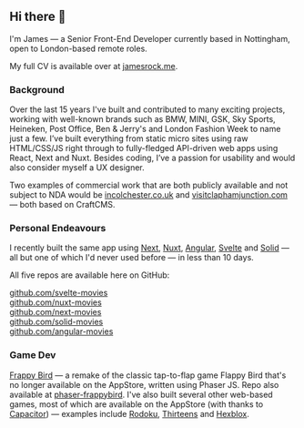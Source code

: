 ## Hi there 👋

I'm James — a Senior Front-End Developer currently based in Nottingham, open to London-based remote roles.

My full CV is available over at [jamesrock.me](jamesrock.me). 

### Background

Over the last 15 years I've built and contributed to many exciting projects, working with well-known brands such as BMW, MINI, GSK, Sky Sports, Heineken, Post Office, Ben & Jerry's and London Fashion Week to name just a few. I’ve built everything from static micro sites using raw HTML/CSS/JS right through to fully-fledged API-driven web apps using React, Next and Nuxt. Besides coding, I’ve a passion for usability and would also consider myself a UX designer. 

Two examples of commercial work that are both publicly available and not subject to NDA would be [incolchester.co.uk](https://incolchester.co.uk) and [visitclaphamjunction.com](https://visitclaphamjunction.com) — both based on CraftCMS.

### Personal Endeavours

I recently built the same app using [Next](https://nextjs.org), [Nuxt](https://nuxt.com), [Angular](https://angular.dev), [Svelte](https://svelte.dev) and [Solid](https://docs.solidjs.com) — all but one of which I'd never used before — in less than 10 days. 

All five repos are available here on GitHub:

[github.com/svelte-movies](https://github.com/jamesrock/svelte-movies)  
[github.com/nuxt-movies](https://github.com/jamesrock/nuxt-movies)  
[github.com/next-movies](https://github.com/jamesrock/nextjs-movies)  
[github.com/solid-movies](https://github.com/jamesrock/solid-movies)  
[github.com/angular-movies](https://github.com/jamesrock/angular-movies)  

### Game Dev

[Frappy Bird](https://frappybird.com) — a remake of the classic tap-to-flap game Flappy Bird that's no longer available on the AppStore, written using Phaser JS. Repo also available at [phaser-frappybird](https://github.com/jamesrock/phaser-frappybird). I've also built several other web-based games, most of which are available on the AppStore (with thanks to [Capacitor](https://capacitorjs.com)) — examples include [Rodoku](https://github.com/jamesrock/capacitor-rodoku), [Thirteens](https://github.com/jamesrock/capacitor-thirteens) and [Hexblox](https://github.com/jamesrock/capacitor-hexblox).
